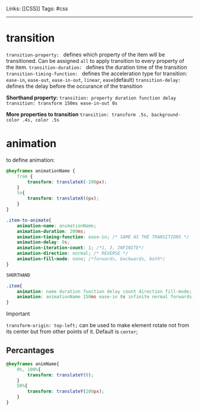 Links: [[CSS]] 
Tags: #css

<hr>

# transition

`transition-property: ` defines which property of the item will be transitioned. Can be assigned `all` to apply transition to every property of the item.
`transition-duration: ` defines the duration time of the transition
`transition-timing-function: ` defines the acceleration type for transition: `ease-in`, `ease-out`, `ease-in-out`, `linear`, `ease`(default)
`transition-delay: ` defines the delay before the occurance of the transition

**Shorthand property:**
`transition: property duration function delay`
`transition: transform 150ms ease-in-out 0s`

**More properties to transition**
`transition: transform .5s, background-color .4s, color .5s`

# animation
to define animation: 

```css
@keyframes animationName {
	from {
		transform: translateX(-200px);
	}
	to{
		transform: translateX(0px);
	}
}

.item-to-animate{
	animation-name: animationName;
	animation-duration: 200ms;
	animation-timing-function: ease-in; /* SAME AS THE TRANSITIONS */
	animation-delay: 0s;
	animation-iteration-count: 1; /*1, 3, INFINITE*/
	animation-direction: normal; /* REVERSE */
	animation-fill-mode: none; /*forwards, backwards, both*/
}

SHORTHAND

.item{
	animation: name duration function delay count direction fill-mode;
	animation: animationName 150ms ease-in 0s infinite normal forwards;
}

```

> [!important]
> `transform-origin: top-left;` can be used to make element rotate not from its center but from other points of it. Default is `center`;

## Percantages

```css
@keyframes animName{
	0%, 100%{
		transform: translateY(0);
	}
	50%{
		transform: translateY(200px);
	}
}
```